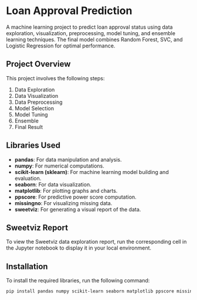 # Loan Approval Prediction

A machine learning project to predict loan approval status using data exploration, visualization, preprocessing, model tuning, and ensemble learning techniques. The final model combines Random Forest, SVC, and Logistic Regression for optimal performance.

## Project Overview
This project involves the following steps:
1. Data Exploration
2. Data Visualization
3. Data Preprocessing
4. Model Selection
5. Model Tuning
6. Ensemble
7. Final Result

## Libraries Used
- **pandas**: For data manipulation and analysis.
- **numpy**: For numerical computations.
- **scikit-learn (sklearn)**: For machine learning model building and evaluation.
- **seaborn**: For data visualization.
- **matplotlib**: For plotting graphs and charts.
- **ppscore**: For predictive power score computation.
- **missingno**: For visualizing missing data.
- **sweetviz**: For generating a visual report of the data.

## Sweetviz Report
To view the Sweetviz data exploration report, run the corresponding cell in the Jupyter notebook to display it in your local environment.

## Installation
To install the required libraries, run the following command:
```sh
pip install pandas numpy scikit-learn seaborn matplotlib ppscore missingno sweetviz
